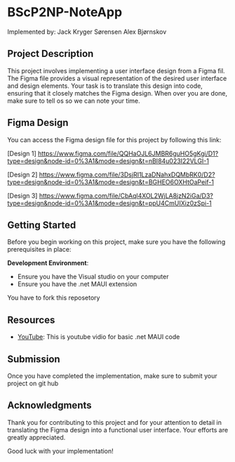 # BScP2NP-NoteApp

Implemented by:
Jack Kryger Sørensen
Alex Bjørnskov

## Project Description

This project involves implementing a user interface design from a Figma fil. The Figma file provides a visual representation of the desired user interface and design elements. Your task is to translate this design into code, ensuring that it closely matches the Figma design. When over you are done, make sure to tell os so we can note your time.

## Figma Design

You can access the Figma design file for this project by following this link: 

[Design 1] https://www.figma.com/file/QQHaOJL6JMBR6guHO5gKgi/D1?type=design&node-id=0%3A1&mode=design&t=nBI84u023I22VLGI-1

[Design 2] https://www.figma.com/file/3DsjRI1LzaDNahxDQMbRK0/D2?type=design&node-id=0%3A1&mode=design&t=BGHEO6OXHtOaPeif-1

[Design 3] https://www.figma.com/file/CbAql4XOL2WjLA8jzN2iGa/D3?type=design&node-id=0%3A1&mode=design&t=ppU4CmUIXiz0zSpi-1

## Getting Started

Before you begin working on this project, make sure you have the following prerequisites in place:

**Development Environment**:
- Ensure you have the Visual studio on your computer
- Ensure you have the .net MAUI extension

You have to fork this reposetory


## Resources

- [YouTube]([https://www.figma.com/](https://youtu.be/VhXpmSNctHs)): This is youtube vidio for basic .net MAUI code

## Submission

Once you have completed the implementation, make sure to submit your project on git hub

## Acknowledgments

Thank you for contributing to this project and for your attention to detail in translating the Figma design into a functional user interface. Your efforts are greatly appreciated.

Good luck with your implementation!

